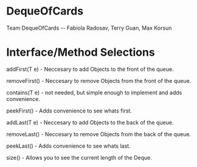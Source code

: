 # DequeOfCards
Team DequeOfCards -- Fabiola Radosav, Terry Guan, Max Korsun

# Interface/Method Selections
addFirst(T e) - Neccesary to add Objects to the front of the queue.

removeFirst() - Neccesary to remove Objects from the front of the queue.

contains(T e) - not needed, but simple enough to implement and adds convenience.

peekFirst() - Adds convenience to see whats first.

addLast(T e) - Neccesary to add Objects to the back of the queue.

removeLast() - Neccesary to remove Objects from the back of the queue.

peekLast() - Adds convenience to see whats last.

size() - Allows you to see the current length of the Deque.

